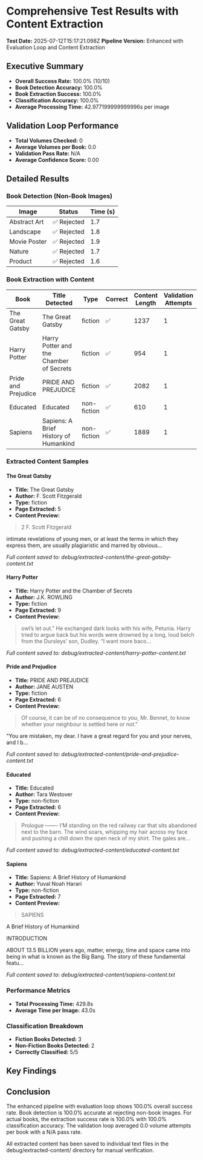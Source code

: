 # Comprehensive Test Results with Content Extraction

**Test Date:** 2025-07-12T15:17:21.098Z
**Pipeline Version:** Enhanced with Evaluation Loop and Content Extraction

## Executive Summary

- **Overall Success Rate:** 100.0% (10/10)
- **Book Detection Accuracy:** 100.0%
- **Book Extraction Success:** 100.0%
- **Classification Accuracy:** 100.0%
- **Average Processing Time:** 42.977199999999996s per image

## Validation Loop Performance

- **Total Volumes Checked:** 0
- **Average Volumes per Book:** 0.0
- **Validation Pass Rate:** N/A
- **Average Confidence Score:** 0.00

## Detailed Results

### Book Detection (Non-Book Images)

| Image | Status | Time (s) |
|-------|--------|----------|
| Abstract Art | ✅ Rejected | 1.7 |
| Landscape | ✅ Rejected | 1.8 |
| Movie Poster | ✅ Rejected | 1.9 |
| Nature | ✅ Rejected | 1.7 |
| Product | ✅ Rejected | 1.6 |

### Book Extraction with Content

| Book | Title Detected | Type | Correct | Content Length | Validation Attempts | Time (s) | Status |
|------|----------------|------|---------|----------------|-------------------|----------|--------|
| The Great Gatsby | The Great Gatsby | fiction | ✅ | 1237 | 1 | 58.1 | ✅ |
| Harry Potter | Harry Potter and the Chamber of Secrets | fiction | ✅ | 954 | 1 | 57.1 | ✅ |
| Pride and Prejudice | PRIDE AND PREJUDICE | fiction | ✅ | 2082 | 1 | 194.1 | ✅ |
| Educated | Educated | non-fiction | ✅ | 610 | 1 | 53.3 | ✅ |
| Sapiens | Sapiens: A Brief History of Humankind | non-fiction | ✅ | 1889 | 1 | 58.4 | ✅ |

### Extracted Content Samples

#### The Great Gatsby

- **Title:** The Great Gatsby
- **Author:** F. Scott Fitzgerald
- **Type:** fiction
- **Page Extracted:** 5
- **Content Preview:**

> 2                                               F. Scott Fitzgerald

intimate revelations of young men, or at least the terms in
which they express them, are usually plagiaristic and marred
by obvious...

*Full content saved to: debug/extracted-content/the-great-gatsby-content.txt*

#### Harry Potter

- **Title:** Harry Potter and the Chamber of Secrets
- **Author:** J.K. ROWLING
- **Type:** fiction
- **Page Extracted:** 9
- **Content Preview:**

> owl’s let out.”
    He exchanged dark looks with his wife, Petunia.
    Harry tried to argue back but his words were drowned by a
long, loud belch from the Dursleys’ son, Dudley.
    “I want more baco...

*Full content saved to: debug/extracted-content/harry-potter-content.txt*

#### Pride and Prejudice

- **Title:** PRIDE AND PREJUDICE
- **Author:** JANE AUSTEN
- **Type:** fiction
- **Page Extracted:** 6
- **Content Preview:**

> Of course, it can be of no consequence to *you*,
Mr. Bennet, to know whether your neighbour is settled
here or not."

"You are mistaken, my dear. I have a great regard
for you and your nerves, and I b...

*Full content saved to: debug/extracted-content/pride-and-prejudice-content.txt*

#### Educated

- **Title:** Educated
- **Author:** Tara Westover
- **Type:** non-fiction
- **Page Extracted:** 6
- **Content Preview:**

> Prologue
——-
I’M standing on the red railway car that sits abandoned next to the barn. The wind soars, whipping my hair across my face and pushing a chill down the open neck of my shirt. The gales are...

*Full content saved to: debug/extracted-content/educated-content.txt*

#### Sapiens

- **Title:** Sapiens: A Brief History of Humankind
- **Author:** Yuval Noah Harari
- **Type:** non-fiction
- **Page Extracted:** 7
- **Content Preview:**

> SAPIENS

A Brief History of Humankind

INTRODUCTION

ABOUT 13.5 BILLION years ago, matter, energy, time and space came into being in what is known as the Big Bang. The story of these fundamental featu...

*Full content saved to: debug/extracted-content/sapiens-content.txt*

### Performance Metrics

- **Total Processing Time:** 429.8s
- **Average Time per Image:** 43.0s

### Classification Breakdown

- **Fiction Books Detected:** 3
- **Non-Fiction Books Detected:** 2
- **Correctly Classified:** 5/5

## Key Findings

## Conclusion

The enhanced pipeline with evaluation loop shows 100.0% overall success rate. Book detection is 100.0% accurate at rejecting non-book images. For actual books, the extraction success rate is 100.0% with 100.0% classification accuracy. The validation loop averaged 0.0 volume attempts per book with a N/A pass rate.

All extracted content has been saved to individual text files in the debug/extracted-content/ directory for manual verification.
